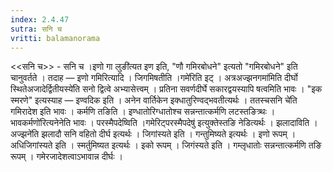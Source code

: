 ```yaml
---
index: 2.4.47
sutra: सनि च
vritti: balamanorama
---
```


<<सनि च>> - सनि च ।इणो गा लुङी॑त्यत इण इति, "णौ गमिरबोधने" इत्यतो "गमिरबोधने" इति चानुवर्तते । तदाह —  इणो गमिरित्यादि । जिगमिषतीति ।गमे॑रिति इट् । अत्रअज्झनगमा॑मिति दीर्घो स्थितेअजादेर्द्वितीयस्ये॑ति सनो द्वित्वे अभ्यासेत्त्वम् । प्रतिना सवर्णदीर्घे सकारद्वयस्यापि षत्वमिति भावः । "इक स्मरणे" इत्यस्याह —  इण्वदिक इति । अनेन वार्तिकेन इक्धातुरिण्वद्भवतीत्यर्थः । ततस्चसनि चे॑ति गमिरादेश इति भावः । कर्मणि तङिति । इण्धातोरिग्धातोश्च सन्नन्तात्कर्मणि लटस्तङित्र्थः ।भावकर्मणो॑रित्यनेनेति भावः । परस्मैपदेष्विति ।गमेरिट्परस्मैपदेषु॑ इत्युक्तेस्तङि नेडित्यर्थः । झलादाविति ।अज्झने॑ति झलादौ सनि वहितो दीर्घ इत्यर्थः । जिगांस्यते इति । गन्तुमिष्यते इत्यर्थः । इणो रूपम् । अधिजिगांस्यते इति । स्मर्तुमिष्यत इत्यर्थः । इको रूपम् । जिगंस्यते इति । गम्लृधातोः सन्नन्तात्कर्मणि तङि रूपम् । गमेरजादेशत्वाऽभावान्न दीर्घः ।